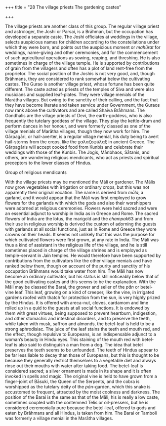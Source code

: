 +++
title = "28 The village priests The gardening castes"

+++

The village priests are another class of this group. The regular village priest and astrologer, the Joshi or Parsai, is a Brāhman, but the occupation has developed a separate caste. The Joshi officiates at weddings in the village, selects auspicious names for children according to the constellations under which they were born, and points out the auspicious moment or *mahūrat* for weddings, name-giving and other ceremonies, and for the commencement of such agricultural operations as sowing, reaping, and threshing. He is also sometimes in charge of the village temple. He is supported by contributions of grain from the villagers and often has a plot of land rent-free from the proprietor. The social position of the Joshis is not very good, and, though Brāhmans, they are considered to rank somewhat below the cultivating castes. The Gurao is another village priest, whose fortune has been quite different. The caste acted as priests of the temples of Siva and were also musicians and supplied leaf-plates. They were village menials of the Marātha villages. But owing to the sanctity of their calling, and the fact that they have become literate and taken service under Government, the Guraos now rank above the cultivators and are called Shaiva Brāhmans. The Gondhalis are the village priests of Devi, the earth-goddess, who is also frequently the tutelary goddess of the village. They play the kettle-drum and perform dances in her honour, and were formerly classed as one of the village menials of Marātha villages, though they now work for hire. The Gārpagāri, or hail-averter, is a regular village menial, his duty being to avert hail-storms from the crops, like the χαλαζοφύλαξ in ancient Greece. The Gārpagāris will accept cooked food from Kunbis and celebrate their weddings with those of the Kunbis. The Jogis, Mānbhaos, Sātanis, and others, are wandering religious mendicants, who act as priests and spiritual preceptors to the lower classes of Hindus. 




Group of religious mendicants




With the village priests may be mentioned the Māli or gardener. The Mālis now grow vegetables with irrigation or ordinary crops, but this was not apparently their original vocation. The name is derived from *māla*, a garland, and it would appear that the Māli was first employed to grow flowers for the garlands with which the gods and also their worshippers were adorned at religious ceremonies. Flowers were held sacred and were an essential adjunct to worship in India as in Greece and Rome. The sacred flowers of India are the lotus, the marigold and the *champak*63 and from their use in religious worship is derived the custom of adorning the guests with garlands at all social functions, just as in Rome and Greece they wore crowns on their heads. It seems not unlikely that this was the purpose for which cultivated flowers were first grown, at any rate in India. The Māli was thus a kind of assistant in the religious life of the village, and he is still sometimes placed in charge of the village shrines and is employed as temple-servant in Jain temples. He would therefore have been supported by contributions from the cultivators like the other village menials and have ranked below them, though on account of the purity and sanctity of his occupation Brāhmans would take water from him. The Māli has now become an ordinary cultivator, but his status is still noticeably below that of the good cultivating castes and this seems to be the explanation. With the Māli may be classed the Barai, the grower and seller of the *pān* or betel-vine leaf. This leaf, growing on a kind of creeper, like the vine, in irrigated gardens roofed with thatch for protection from the sun, is very highly prized by the Hindus. It is offered with areca-nut, cloves, cardamom and lime rolled up in a quid to the guests at all social functions. It is endowed by them with great virtues, being supposed to prevent heartburn, indigestion, and other stomachic and intestinal disorders, and to preserve the teeth, while taken with musk, saffron and almonds, the betel-leaf is held to be a strong aphrodisiac. The juice of the leaf stains the teeth and mouth red, and the effect, though repulsive to Europeans, is an indispensable adjunct to a woman’s beauty in Hindu eyes. This staining of the mouth red with betel-leaf is also said to distinguish a man from a dog. The idea that betel preserves the teeth seems to be unfounded. The teeth of Hindus appear to be far less liable to decay than those of Europeans, but this is thought to be because they generally restrict themselves to a vegetable diet and always rinse out their mouths with water after taking food. The betel-leaf is considered sacred; a silver ornament is made in its shape and it is often invoked in spells and magic. The original vine is held to have grown from a finger-joint of Bāsuki, the Queen of the Serpents, and the cobra is worshipped as the tutelary deity of the *pān*-garden, which this snake is accustomed to frequent, attracted by the moist coolness and darkness. The position of the Barai is the same as that of the Māli; his is really a low caste, sometimes coupled with the contemned Telis or oil-pressers, but he is considered ceremonially pure because the betel-leaf, offered to gods and eaten by Brāhmans and all Hindus, is taken from him. The Barai or Tamboli was formerly a village menial in the Marātha villages. 




